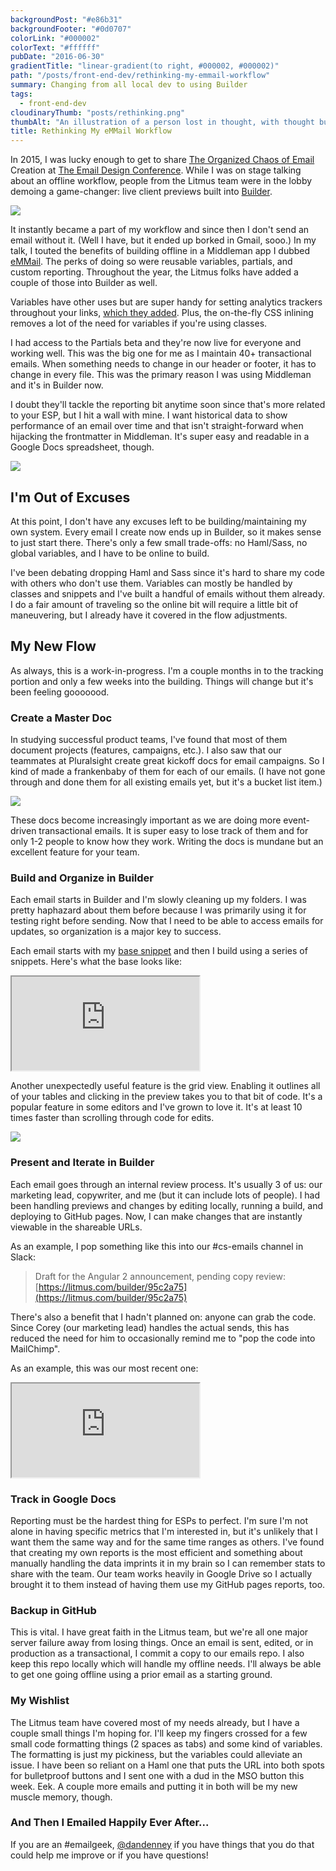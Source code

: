 ```yaml
---
backgroundPost: "#e86b31"
backgroundFooter: "#0d0707"
colorLink: "#000002"
colorText: "#ffffff"
pubDate: "2016-06-30"
gradientTitle: "linear-gradient(to right, #000002, #000002)"
path: "/posts/front-end-dev/rethinking-my-emmail-workflow"
summary: Changing from all local dev to using Builder
tags:
  - front-end-dev
cloudinaryThumb: "posts/rethinking.png"
thumbAlt: "An illustration of a person lost in thought, with thought bubbles and symbols representing ideas surrounding them, in the style of Basquiat, viewed from a close-up perspective --v 5 --ar 3:2"
title: Rethinking My eMMail Workflow
---
```


In 2015, I was lucky enough to get to share [The Organized Chaos of Email](https://speakerdeck.com/dandenney/the-organized-chaos-of-email-creation) Creation at [The Email Design Conference](https://litmus.com/conference). While I was on stage talking about an offline workflow, people from the Litmus team were in the lobby demoing a game-changer: live client previews built into [Builder](https://litmus.com/email-builder).

![](/posts/front-end-dev/rethinking-my-emmail-workflow/screenshot-live-previews.png)

It instantly became a part of my workflow and since then I don't send an email without it. (Well I have, but it ended up borked in Gmail, sooo.) In my talk, I touted the benefits of building offline in a Middleman app I dubbed [eMMail](https://github.com/dandenney/eMMail). The perks of doing so were reusable variables, partials, and custom reporting. Throughout the year, the Litmus folks have added a couple of those into Builder as well.

Variables have other uses but are super handy for setting analytics trackers throughout your links, [which they added](https://litmus.com/help/testing/litmus-builder-guide/#tracking-manager). Plus, the on-the-fly CSS inlining removes a lot of the need for variables if you're using classes.

I had access to the Partials beta and they're now live for everyone and working well. This was the big one for me as I maintain 40+ transactional emails. When something needs to change in our header or footer, it has to change in every file. This was the primary reason I was using Middleman and it's in Builder now.

I doubt they'll tackle the reporting bit anytime soon since that's more related to your ESP, but I hit a wall with mine. I want historical data to show performance of an email over time and that isn't straight-forward when hijacking the frontmatter in Middleman. It's super easy and readable in a Google Docs spreadsheet, though.

![](/posts/front-end-dev/rethinking-my-emmail-workflow/screenshot-spreadsheet.png)

## I'm Out of Excuses

At this point, I don't have any excuses left to be building/maintaining my own system. Every email I create now ends up in Builder, so it makes sense to just start there. There's only a few small trade-offs: no Haml/Sass, no global variables, and I have to be online to build.

I've been debating dropping Haml and Sass since it's hard to share my code with others who don't use them. Variables can mostly be handled by classes and snippets and I've built a handful of emails without them already. I do a fair amount of traveling so the online bit will require a little bit of maneuvering, but I already have it covered in the flow adjustments.

## My New Flow

As always, this is a work-in-progress. I'm a couple months in to the tracking portion and only a few weeks into the building. Things will change but it's been feeling gooooood.

### Create a Master Doc

In studying successful product teams, I've found that most of them document projects (features, campaigns, etc.). I also saw that our teammates at Pluralsight create great kickoff docs for email campaigns. So I kind of made a frankenbaby of them for each of our emails. (I have not gone through and done them for all existing emails yet, but it's a bucket list item.)

![](/posts/front-end-dev/rethinking-my-emmail-workflow/screenshot-master-doc.png)

These docs become increasingly important as we are doing more event-driven transactional emails. It is super easy to lose track of them and for only 1-2 people to know how they work. Writing the docs is mundane but an excellent feature for your team.

### Build and Organize in Builder

Each email starts in Builder and I'm slowly cleaning up my folders. I was pretty haphazard about them before because I was primarily using it for testing right before sending. Now that I need to be able to access emails for updates, so organization is a major key to success.

Each email starts with my [base snippet](https://litmus.com/community/snippets/86-base) and then I build using a series of snippets. Here's what the base looks like:

<iframe src="https://litmus.com/builder/7b54bd1/embed" scrolling="no"></iframe>

Another unexpectedly useful feature is the grid view. Enabling it outlines all of your tables and clicking in the preview takes you to that bit of code. It's a popular feature in some editors and I've grown to love it. It's at least 10 times faster than scrolling through code for edits.

![](/posts/front-end-dev/rethinking-my-emmail-workflow/screenshot-grid-view.png)

### Present and Iterate in Builder

Each email goes through an internal review process. It's usually 3 of us: our marketing lead, copywriter, and me (but it can include lots of people). I had been handling previews and changes by editing locally, running a build, and deploying to GitHub pages. Now, I can make changes that are instantly viewable in the shareable URLs.

As an example, I pop something like this into our #cs-emails channel in Slack:

> Draft for the Angular 2 announcement, pending copy review: [https://litmus.com/builder/95c2a75](https://litmus.com/builder/95c2a75)

There's also a benefit that I hadn't planned on: anyone can grab the code. Since Corey (our marketing lead) handles the actual sends, this has reduced the need for him to occasionally remind me to "pop the code into MailChimp".

As an example, this was our most recent one:

<iframe src="https://litmus.com/builder/95c2a75/embed" scrolling="no"></iframe>

### Track in Google Docs

Reporting must be the hardest thing for ESPs to perfect. I'm sure I'm not alone in having specific metrics that I'm interested in, but it's unlikely that I want them the same way and for the same time ranges as others. I've found that creating my own reports is the most efficient and something about manually handling the data imprints it in my brain so I can remember stats to share with the team. Our team works heavily in Google Drive so I actually brought it to them instead of having them use my GitHub pages reports, too.

### Backup in GitHub

This is vital. I have great faith in the Litmus team, but we're all one major server failure away from losing things. Once an email is sent, edited, or in production as a transactional, I commit a copy to our emails repo. I also keep this repo locally which will handle my offline needs. I'll always be able to get one going offline using a prior email as a starting ground.

### My Wishlist

The Litmus team have covered most of my needs already, but I have a couple small things I'm hoping for. I'll keep my fingers crossed for a few small code formatting things (2 spaces as tabs) and some kind of variables. The formatting is just my pickiness, but the variables could alleviate an issue. I have been so reliant on a Haml one that puts the URL into both spots for bulletproof buttons and I sent one with a dud in the MSO button this week. Eek. A couple more emails and putting it in both will be my new muscle memory, though.

### And Then I Emailed Happily Ever After...

If you are an #emailgeek, [@dandenney](http://twitter.com/dandenney) if you have things that you do that could help me improve or if you have questions!
